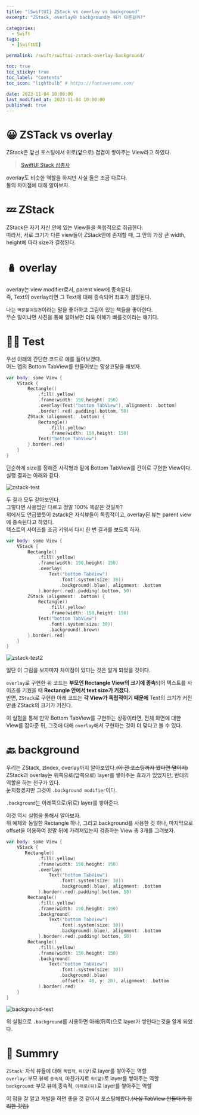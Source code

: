 ```yaml
---
title: "[SwiftUI] ZStack vs overlay vs background"  
excerpt: "ZStack, overlay와 background는 뭐가 다른걸까?"

categories:
  - Swift
tags:
  - [SwiftUI]

permalink: /swift/swiftui-zstack-overlay-background/

toc: true
toc_sticky: true
toc_label: "Contents"
toc_icon: "lightbulb" # https://fontawesome.com/
 
date: 2023-11-04 10:00:00
last_modified_at: 2023-11-04 10:00:00
published: true
---  
```


# 😀 ZSTack vs overlay 

ZStack은 앞선 포스팅에서 위로(앞으로) 겹겹이 쌓아주는 View라고 하였다.  
> [SwiftUI Stack 삼총사](https://kdjun97.github.io/swift/swiftui-stack/)  

overlay도 비슷한 역할을 하지만 사실 둘은 조금 다르다.  
둘의 차이점에 대해 알아보자.  

# 💤 ZStack  

ZStack은 자기 자신 안에 있는 View들을 독립적으로 취급한다.  
따라서, 서로 크기가 다른 view들이 ZStack안에 존재할 때, 그 안의 가장 큰 width, height에 따라 size가 결정된다.  

# 🪆 overlay  

overlay는 view modifier로서, parent view에 종속된다.  
즉, Text의 overlay라면 그 Text에 대해 종속되어 좌표가 결정된다.  

나는 `백문불여일견`이라는 말을 좋아하고 그림이 있는 책들을 좋아한다.  
무슨 말이냐면 사진을 통해 알아보면 더욱 이해가 빠를것이라는 얘기다.  

# 👷‍♂️ Test

우선 아래의 간단한 코드로 예를 들어보겠다.  
어느 앱의 Bottom TabView를 만들어보는 망상코딩을 해보자.  

```swift  
var body: some View {
    VStack {
        Rectangle()
            .fill(.yellow)
            .frame(width: 150,height: 150)
            .overlay(Text("bottom TabView"), alignment: .bottom)
            .border(.red).padding(.bottom, 50)
        ZStack (alignment: .bottom) {
            Rectangle()
                .fill(.yellow)
                .frame(width: 150,height: 150)
            Text("bottom TabView")
        }.border(.red)
    }
}
```  

단순하게 size를 정해준 사각형과 밑에 Bottom TabView를 간이로 구현한 View이다.  
실행 결과는 아래와 같다.  

![zstack-test](/assets/images/post_img/swift/swift-zstack-overlay-background/zstack-test.png)   

두 결과 모두 같아보인다.  
그렇다면 사용법만 다르고 정말 100% 똑같은 것일까?  
위에서도 언급했듯이 zstack은 자식뷰들이 독립적이고, overlay된 뷰는 parent view에 종속된다고 하였다.  
텍스트의 사이즈를 조금 키워서 다시 한 번 결과를 보도록 하자.  

```swift 
var body: some View {
    VStack {
        Rectangle()
            .fill(.yellow)
            .frame(width: 150,height: 150)
            .overlay(
                Text("bottom TabView")
                    .font(.system(size: 30))
                    .background(.blue), alignment: .bottom
            ).border(.red).padding(.bottom, 50)
        ZStack (alignment: .bottom) {
            Rectangle()
                .fill(.yellow)
                .frame(width: 150,height: 150)
            Text("bottom TabView")
                .font(.system(size: 30))
                .background(.brown)
        }.border(.red)
    }
}
```

![zstack-test2](/assets/images/post_img/swift/swift-zstack-overlay-background/zstack-test2.png)   

일단 이 그림을 보자마자 차이점이 있다는 것은 알게 되었을 것이다.  

`overlay`로 구현한 위 코드는 **부모인 Rectangle View의 크기에 종속**되어 텍스트를 사이즈를 키웠을 때 **Rectangle 안에서 text size가 커졌다.**  
반면, `ZStack`로 구현한 아래 코드는 **각 View가 독립적이기 때문에** Text의 크기가 커진 만큼 ZStack의 크기가 커진다.  

이 실험을 통해 만약 Bottom TabView를 구현하는 상황이라면, 전체 화면에 대한 View를 잡아준 뒤, 그것에 대해 `overlay`해서 구현하는 것이 더 맞다고 볼 수 있다.  

# 🔙 background

우리는 ZStack, zIndex, overlay까지 알아보았다.~~(이 전 포스팅까지 봤다면 말이지)~~  
ZStack과 overlay는 위쪽으로(앞쪽으로) layer를 쌓아주는 효과가 있었지만, 반대의 역할을 하는 친구가 있다.  
눈치챘겠지만 그것이 `.background modifier`이다.  

`.background`는 아래쪽으로(뒤로) layer를 쌓아준다.  

이것 역시 실험을 통해서 알아보자.  
위 예제와 동일한 Rectangle 하나, 그리고 background를 사용한 것 하나, 마지막으로 offset을 이용하여 정말 뒤에 가려져있는지 검증하는 View 총 3개를 그려보자.  

```swift 
var body: some View {
    VStack {
       Rectangle()
            .fill(.yellow)
            .frame(width: 150,height: 150)
            .overlay(
                Text("bottom TabView")
                    .font(.system(size: 30))
                    .background(.blue), alignment: .bottom
            ).border(.red).padding(.bottom, 50)
        Rectangle()
            .fill(.yellow)
            .frame(width: 150,height: 150)
            .background(
                Text("bottom TabView")
                    .font(.system(size: 30))
                    .background(.blue), alignment: .bottom
            ).border(.red).padding(.bottom, 50)
        Rectangle()
            .fill(.yellow)
            .frame(width: 150,height: 150)
            .background(
                Text("bottom TabView")
                    .font(.system(size: 30))
                    .background(.blue)
                    .offset(x: 40, y: 20), alignment: .bottom
            ).border(.red) 
    }
}
```  

![background-test](/assets/images/post_img/swift/swift-zstack-overlay-background/background-test.png)   

위 실험으로 `.background`를 사용하면 아래(뒤쪽)으로 layer가 쌓인다는것을 알게 되었다.  

# 📝 Summry  

`ZStack`: 자식 뷰들에 대해 `독립적`, `위(앞)`로 layer를 쌓아주는 역할  
`overlay`: 부모 뷰에 `종속적`, 마찬가지로 `위(앞)`로 layer를 쌓아주는 역할  
`background`: 부모 뷰에 종속적, `아래로(뒤)`로 layer를 쌓아주는 역할   

이 점을 잘 알고 개발을 하면 좋을 것 같아서 포스팅해봤다.~~(사실 TabView 만들다가 정리한 것임)~~  